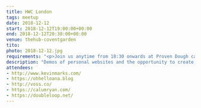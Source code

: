 ```yaml
---
title: HWC London
tags: meetup
date: 2018-12-12
start: 2018-12-12T19:00:00+00:00
end: 2018-12-12T20:30:00+00:00
venue: thehub-coventgarden
tito:
photo: 2018-12-12.jpg
requirements: "<p>Join us anytime from 18:30 onwards at Proven Dough cafe below Hub by Premier Inn hotel in Covent Garden. The main event starts at 19:00. No need to check-in at the venue, just look out for <a href='https://calumryan.com'>Calum</a> or <a href='https://doubleloop.net'>Neil</a>, the organisers, usually sitting towards the back of the cafe with HWC printouts on the table.</p><p>There are a few different ways you can register for Homebrew Website Club London:</p>"
description: "Demos of personal websites and the opportunity to create, update or experiment on your personal website"
attendees:
- http://www.kevinmarks.com/
- https://ohhelloana.blog
- http://voss.co/
- https://calumryan.com/
- https://doubleloop.net/
---
```


